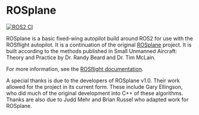 # ROSplane

[![ROS2 CI](https://github.com/rosflight/rosplane/actions/workflows/ros2-ci.yml/badge.svg)](https://github.com/rosflight/rosplane/actions/workflows/ros2-ci.yml)

ROSplane is a basic fixed-wing autopilot build around ROS2 for use with the ROSflight autopilot. It is a continuation of the original [ROSplane](https://github.com/byu-magicc/rosplane) project. It is built according to the methods published in Small Unmanned Aircraft: Theory and Practice by Dr. Randy Beard and Dr. Tim McLain.

For more information, see the [ROSflight documentation](https://docs.rosflight.org/git-main/developer-guide/rosplane/rosplane-dev-overview/).

A special thanks is due to the developers of ROSplane v1.0. Their work allowed for the project in its current form.
These include Gary Ellingson, who did much of the original development into C++ of these algorithms.
Thanks are also due to Judd Mehr and Brian Russel who adapted work for ROSplane.
